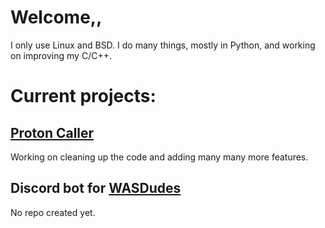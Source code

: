 # Welcome,,
I only use Linux and BSD.
I do many things, mostly in Python, and working on improving my C/C++.

# Current projects:
## [Proton Caller](https://github.com/caverym/proton-caller)
Working on cleaning up the code and adding many many more features.

## Discord bot for [WASDudes](https://www.twitch.tv/wasdudes)
No repo created yet.
